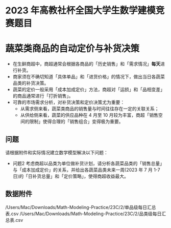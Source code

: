 # 2023 年高教社杯全国大学生数学建模竞赛题目

# 蔬菜类商品的自动定价与补货决策

- 在生鲜商超中，商超通常会根据各商品的「历史销售」和「需求情况」**每天**进行补货。
- 商家须在不确切知道「具体单品」和「进货价格」的情况下，做出当日各蔬菜品类的补货决策。
- 蔬菜的定价一般采用「成本加成定价」方法，商超对「运损」和「品相变差」的商品通常进行「打折销售」。
- 可靠的市场需求分析，对补货决策和定价决策尤为重要：
  - 从需求侧来看，蔬菜类商品的销售量与时间往往存在一定的关联关系；
  - 从供给侧来看，蔬菜的供应品种在 4 月至 10 月较为丰富，商超「销售空间的限制」使得合理的「销售组合」变得极为重要。

## 问题

请根据附件和实际情况建立数学模型解决以下问题：


- 问题2 考虑商超以品类为单位做补货计划，请分析各蔬菜品类的「销售总量」与「成本加成定价」的关系，并给出各蔬菜品类未来一周(2023 年 7 月 1-7 日)的「日补货总量」和「定价策略」，使得商超收益最大。


## 数据附件
/Users/Mac/Downloads/Math-Modeling-Practice/23C/2/单品级每日汇总表.csv
/Users/Mac/Downloads/Math-Modeling-Practice/23C/2/品类级每日汇总表.csv


